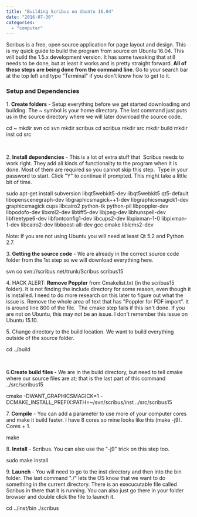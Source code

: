 ```yaml
---
title: "Building Scribus on Ubuntu 16.04"
date: "2016-07-30"
categories: 
  - "computer"
---
```


Scribus is a free, open source application for page layout and design. This is my quick guide to build the program from source on Ubuntu 16.04. This will build the 1.5.x development version. It has some tweaking that still needs to be done, but at least it works and is pretty straight forward. **All of these steps are being done from the command line**. Go to your search bar at the top left and type "Terminal" if you don't know how to get to it.

### Setup and Dependencies

1\. **Create folders** - Setup everything before we get started downloading and building. The ~ symbol is your home directory. The last command just puts us in the source directory where we will later download the source code.

cd ~
mkdir svn
cd svn
mkdir scribus
cd scribus
mkdir src
mkdir build
mkdir inst
cd src

 

2\. **Install dependencies** - This is a lot of extra stuff that  Scribus needs to work right. They add all kinds of functionality to the program when it is done. Most of them are required so you cannot skip this step.  Type in your password to start. Click "Y" to continue if prompted. This might take a little bit of time.

sudo apt-get install subversion libqt5webkit5-dev libqt5webkit5 qt5-default libopenscenegraph-dev libgraphicsmagick++1-dev libgraphicsmagick1-dev graphicsmagick cups libcairo2 python-tk python-pil libpoppler-dev libpodofo-dev libxml2-dev libtiff5-dev libjpeg-dev libhunspell-dev libfreetype6-dev libfontconfig1-dev libcups2-dev libpixman-1-0 libpixman-1-dev libcairo2-dev libboost-all-dev gcc cmake liblcms2-dev

Note: If you are not using Ubuntu you will need at least Qt 5.2 and Python 2.7.

3\. **Getting the source code** - We are already in the correct source code folder from the 1st step so we will download everything here.

svn co svn://scribus.net/trunk/Scribus scribus15

4\. HACK ALERT: **Remove Poppler** from Cmakelist.txt (in the scribus15 folder). It is not finding the include directory for some reason, even though it is installed. I need to do more research on this later to figure out what the issue is. Remove the whole area of text that has "Poppler for PDF import". it is around line 800 of the file.  The cmake step fails if this isn't done. If you are not on Ubuntu, this may not be an issue. I don't remember this issue on Ubuntu 15.10.

5\. Change directory to the build location. We want to build everything outside of the source folder.

cd ../build

 

6.**Create build files -** We are in the build directory, but need to tell cmake where our source files are at; that is the last part of this command  ../src/scribus15

cmake -DWANT\_GRAPHICSMAGICK=1 -DCMAKE\_INSTALL\_PREFIX:PATH=~/svn/scribus/inst ../src/scribus15

7\. **Compile** - You can add a parameter to use more of your computer cores and make it build faster. I have 8 cores so mine looks like this (make -j9). Cores + 1.

make

8\. **Install** - Scribus. You can also use the "-j9" trick on this step too.

sudo make install

9\. **Launch** - You will need to go to the inst directory and then into the bin folder. The last command "./" lets the OS know that we want to do something in the current directory. There is an execucutable file called Scribus in there that it is running. You can also just go there in your folder browser and double click the file to launch it.

cd ../inst/bin
./scribus

